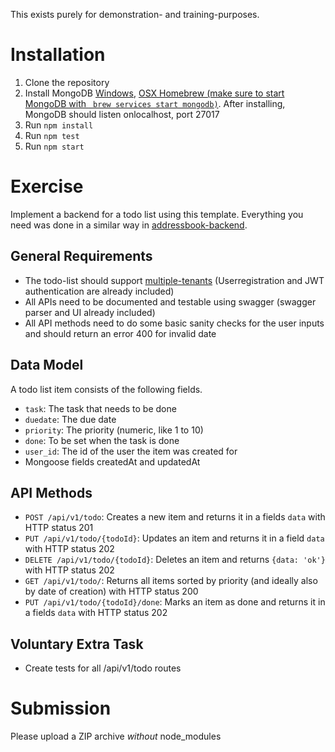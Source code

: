 This exists purely for demonstration- and training-purposes.

# Installation

1. Clone the repository
2. Install MongoDB [Windows](https://docs.mongodb.com/manual/tutorial/install-mongodb-on-windows/), [OSX Homebrew (make sure to start MongoDB with ` brew services start mongodb)`](https://docs.mongodbcom/manual/tutorial/install-mongodb-on-os-x/#install-mongodb-community-edition-with-homebrew). After installing, MongoDB should listen onlocalhost,  port 27017
3. Run `npm install`
4. Run `npm test`
5. Run `npm start`

# Exercise
Implement a backend for a todo list using this template.
Everything you need was done in a similar way in [addressbook-backend](https://github.com/danielkhan/addressbook-backend/blob/master/README.md).

## General Requirements
* The todo-list should support [multiple-tenants](https://en.wikipedia.org/wiki/Multitenancy) (Userregistration and JWT authentication are already included)
* All APIs need to be documented and testable using swagger (swagger parser and UI already included)
* All API methods need to do some basic sanity checks for the user inputs and should return an error 400 for invalid date

## Data Model
A todo list item consists of the following fields. 
* `task`: The task that needs to be done
* `duedate`: The due date
* `priority`: The priority (numeric, like 1 to 10)
* `done`: To be set when the task is done
* `user_id`: The id of the user the item was created for
* Mongoose fields createdAt and updatedAt

## API Methods
* `POST /api/v1/todo`: Creates a new item and returns it in a fields `data` with HTTP status 201
* `PUT /api/v1/todo/{todoId}`: Updates an item and returns it in a field `data` with HTTP status 202
* `DELETE /api/v1/todo/{todoId}`: Deletes an item and returns `{data: 'ok'}` with HTTP status 202
* `GET /api/v1/todo/`: Returns all items sorted by priority (and ideally also by date of creation) with HTTP status 200
* `PUT /api/v1/todo/{todoId}/done`: Marks an item as done and returns it in a fields `data` with HTTP status 202

## Voluntary Extra Task
* Create tests for all /api/v1/todo routes

# Submission
Please upload a ZIP archive _without_ node_modules